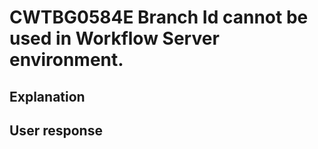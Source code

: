 # CWTBG0584E Branch Id cannot be used in Workflow Server environment.

## Explanation

## User response